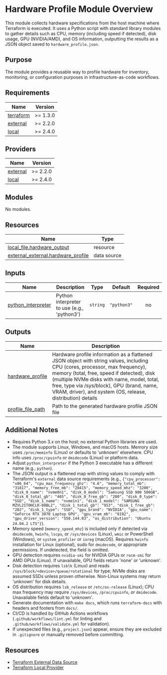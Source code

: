 <!-- BEGIN_TF_DOCS -->
# Hardware Profile Module Overview

This module collects hardware specifications from the host machine where Terraform is executed. It uses a Python script with standard library modules to gather details such as CPU, memory (including speed if detected), disk usage, GPU (NVIDIA/AMD), and OS information, outputting the results as a JSON object saved to `hardware_profile.json`.

## Purpose
The module provides a reusable way to profile hardware for inventory, monitoring, or configuration purposes in infrastructure-as-code workflows.

## Requirements

| Name | Version |
|------|---------|
| <a name="requirement_terraform"></a> [terraform](#requirement\_terraform) | >= 1.3.0 |
| <a name="requirement_external"></a> [external](#requirement\_external) | >= 2.2.0 |
| <a name="requirement_local"></a> [local](#requirement\_local) | >= 2.4.0 |

## Providers

| Name | Version |
|------|---------|
| <a name="provider_external"></a> [external](#provider\_external) | >= 2.2.0 |
| <a name="provider_local"></a> [local](#provider\_local) | >= 2.4.0 |

## Modules

No modules.

## Resources

| Name | Type |
|------|------|
| [local_file.hardware_output](https://registry.terraform.io/providers/hashicorp/local/latest/docs/resources/file) | resource |
| [external_external.hardware_profile](https://registry.terraform.io/providers/hashicorp/external/latest/docs/data-sources/external) | data source |

## Inputs

| Name | Description | Type | Default | Required |
|------|-------------|------|---------|:--------:|
| <a name="input_python_interpreter"></a> [python\_interpreter](#input\_python\_interpreter) | Python interpreter to use (e.g., 'python3') | `string` | `"python3"` | no |

## Outputs

| Name | Description |
|------|-------------|
| <a name="output_hardware_profile"></a> [hardware\_profile](#output\_hardware\_profile) | Hardware profile information as a flattened JSON object with string values, including CPU (cores, processor, max frequency), memory (total, free, speed if detected), disk (multiple NVMe disks with name, model, total, free, type via /sys/block), GPU (brand, name, VRAM, driver), and system (OS, release, distribution) details |
| <a name="output_profile_file_path"></a> [profile\_file\_path](#output\_profile\_file\_path) | Path to the generated hardware profile JSON file |

## Additional Notes

- Requires Python 3.x on the host; no external Python libraries are used.
- The module supports Linux, Windows, and macOS hosts. Memory size uses `/proc/meminfo` (Linux) or defaults to 'unknown' elsewhere. CPU info uses `/proc/cpuinfo` or `dmidecode` (Linux) or platform data.
- Adjust `python_interpreter` if the Python 3 executable has a different name (e.g., `python`).
- The JSON output is a flattened map with string values to comply with Terraform's `external` data source requirements (e.g., `{"cpu_processor": "x86_64", "cpu_max_frequency_ghz": "4.6", "memory_total_mb": "31817", "memory_free_mb": "20415", "memory_speed_mhz": "3200", "disk_0_name": "nvme0n1", "disk_0_model": "Samsung SSD 980 500GB", "disk_0_total_gb": "465", "disk_0_free_gb": "200", "disk_0_type": "SSD", "disk_1_name": "nvme1n1", "disk_1_model": "SAMSUNG MZVL21T0HCLR-00BL2", "disk_1_total_gb": "953", "disk_1_free_gb": "282", "disk_1_type": "SSD", "gpu_brand": "NVIDIA", "gpu_name": "GeForce RTX 3070 Laptop GPU", "gpu_vram_mb": "8192", "gpu_driver_version": "550.144.03", "os_distribution": "Ubuntu 24.04.2 LTS"}`).
- Memory speed (`memory_speed_mhz`) is included only if detected via `dmidecode`, `hwinfo`, `lscpu`, or `/sys/devices` (Linux), `wmic` or PowerShell (Windows), or `system_profiler` or `ioreg` (macOS). Requires `hwinfo` installation for Linux (optional), sudo for `dmidecode`, or appropriate permissions. If undetected, the field is omitted.
- GPU detection requires `nvidia-smi` for NVIDIA GPUs or `rocm-smi` for AMD GPUs (Linux). If unavailable, GPU fields return 'none' or 'unknown'.
- Disk detection requires `lsblk` (Linux) and reads `/sys/block/<device>/queue/rotational` for type; NVMe disks are assumed SSDs unless proven otherwise. Non-Linux systems may return 'unknown' for disk details.
- OS distribution requires `lsb_release` or `/etc/os-release` (Linux); CPU max frequency may require `/sys/devices`, `/proc/cpuinfo`, or `dmidecode`. Unavailable fields default to 'unknown'.
- Generate documentation with `make docs`, which runs `terraform-docs` with headers and footers from `docs/`.
- CI/CD is handled by GitHub Actions workflows (`.github/workflows/lint.yml` for linting and `.github/workflows/validate.yml` for validation).
- If unexpected files (e.g., `project.json`) appear, ensure they are excluded in `.gitignore` or manually removed before committing.

## Resources
- [Terraform External Data Source](https://registry.terraform.io/providers/hashicorp/external/latest/docs/data-sources/external)
- [Terraform Local Provider](https://registry.terraform.io/providers/hashicorp/local/latest/docs)
<!-- END_TF_DOCS -->